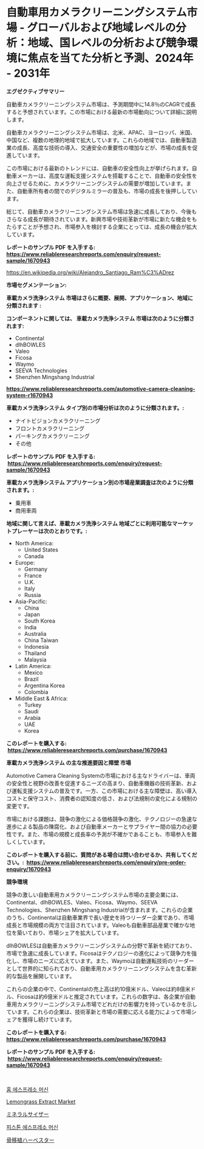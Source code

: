 <p><h1>自動車用カメラクリーニングシステム市場 - グローバルおよび地域レベルの分析：地域、国レベルの分析および競争環境に焦点を当てた分析と予測、2024年 - 2031年</h1></p><p><strong>エグゼクティブサマリー</strong></p>
<p><p>自動車カメラクリーニングシステム市場は、予測期間中に14.8％のCAGRで成長すると予想されています。この市場における最新の市場動向について詳細に説明します。</p><p>自動車カメラクリーニングシステム市場は、北米、APAC、ヨーロッパ、米国、中国など、複数の地理的地域で拡大しています。これらの地域では、自動車製造業の成長、高度な技術の導入、交通安全の重要性の増加などが、市場の成長を促進しています。</p><p>この市場における最新のトレンドには、自動車の安全性向上が挙げられます。自動車メーカーは、高度な運転支援システムを搭載することで、自動車の安全性を向上させるために、カメラクリーニングシステムの需要が増加しています。また、自動車所有者の間でのデジタルミラーの普及も、市場の成長を後押ししています。</p><p>総じて、自動車カメラクリーニングシステム市場は急速に成長しており、今後もさらなる成長が期待されています。新興市場や技術革新が市場に新たな機会をもたらすことが予想され、市場参入を検討する企業にとっては、成長の機会が拡大しています。</p></p>
<p><strong>レポートのサンプル PDF を入手する: <a href="https://www.reliableresearchreports.com/enquiry/request-sample/1670943">https://www.reliableresearchreports.com/enquiry/request-sample/1670943</a></strong></p>
<p><a href="https://en.wikipedia.org/wiki/Alejandro_Santiago_Ram%C3%ADrez">https://en.wikipedia.org/wiki/Alejandro_Santiago_Ram%C3%ADrez</a></p>
<p><strong>市場セグメンテーション:</strong></p>
<p><strong> 車載カメラ洗浄システム 市場はさらに概要、展開、アプリケーション、地域に分類されます :</strong></p>
<p><strong>コンポーネントに関しては、 車載カメラ洗浄システム 市場は次のように分類されます: &nbsp;</strong></p>
<p><ul><li>Continental</li><li>dlhBOWLES</li><li>Valeo</li><li>Ficosa</li><li>Waymo</li><li>SEEVA Technologies</li><li>Shenzhen Mingshang Industrial</li></ul></p>
<p><strong><a href="https://www.reliableresearchreports.com/automotive-camera-cleaning-system-r1670943">https://www.reliableresearchreports.com/automotive-camera-cleaning-system-r1670943</a></strong></p>
<p><strong> 車載カメラ洗浄システム タイプ別の市場分析は次のように分類されます。:</strong></p>
<p><ul><li>ナイトビジョンカメラクリーニング</li><li>フロントカメラクリーニング</li><li>パーキングカメラクリーニング</li><li>その他</li></ul></p>
<p><strong>レポートのサンプル PDF を入手する: &nbsp;<a href="https://www.reliableresearchreports.com/enquiry/request-sample/1670943">https://www.reliableresearchreports.com/enquiry/request-sample/1670943</a></strong></p>
<p><strong> 車載カメラ洗浄システム アプリケーション別の市場産業調査は次のように分類されます。:</strong></p>
<p><ul><li>乗用車</li><li>商用車両</li></ul></p>
<p><strong>地域に関して言えば、車載カメラ洗浄システム 地域ごとに利用可能なマーケットプレーヤーは次のとおりです。:</strong></p>
<p><ul>
    <li>
        North America:
        <ul>
            <li>United States</li>
            <li>Canada</li>
        </ul>
    </li>
    <li>
        Europe:
        <ul>
            <li>Germany</li>
            <li>France</li>
            <li>U.K.</li>
            <li>Italy</li>
            <li>Russia</li>
        </ul>
    </li>
    <li>
        Asia-Pacific:
        <ul>
            <li>China</li>
            <li>Japan</li>
            <li>South Korea</li>
            <li>India</li>
            <li>Australia</li>
            <li>China Taiwan</li>
            <li>Indonesia</li>
            <li>Thailand</li>
            <li>Malaysia</li>
        </ul>
    </li>
    <li>
        Latin America:
        <ul>
            <li>Mexico</li>
            <li>Brazil</li>
            <li>Argentina Korea</li>
            <li>Colombia</li>
        </ul>
    </li>
    <li>
        Middle East & Africa:
        <ul>
            <li>Turkey</li>
            <li>Saudi</li>
            <li>Arabia</li>
            <li>UAE</li>
            <li>Korea</li>
        </ul>
    </li>
    </ul></p>
<p><strong>このレポートを購入する: &nbsp;<a href="https://www.reliableresearchreports.com/purchase/1670943">https://www.reliableresearchreports.com/purchase/1670943</a></strong></p>
<p><strong>車載カメラ洗浄システム の主な推進要因と障壁 市場</strong></p>
<p><p>Automotive Camera Cleaning Systemの市場における主なドライバーは、車両の安全性と視野の改善を促進するニーズの高まり、自動車機器の技術革新、および運転支援システムの普及です。一方、この市場における主な障壁は、高い導入コストと保守コスト、消費者の認知度の低さ、および法規制の変化による規制の変更です。</p><p>市場における課題は、競争の激化による価格競争の激化、テクノロジーの急速な進歩による製品の陳腐化、および自動車メーカーとサプライヤー間の協力の必要性です。また、市場の規模と成長率の予測が不確かであることも、市場参入を難しくしています。</p></p>
<p><strong>このレポートを購入する前に、質問がある場合は問い合わせるか、共有してください。:&nbsp; <a href="https://www.reliableresearchreports.com/enquiry/pre-order-enquiry/1670943">https://www.reliableresearchreports.com/enquiry/pre-order-enquiry/1670943</a></strong></p>
<p><strong>競争環境</strong></p>
<p><p>競争の激しい自動車用カメラクリーニングシステム市場の主要企業には、Continental、dlhBOWLES、Valeo、Ficosa、Waymo、SEEVA Technologies、Shenzhen Mingshang Industrialが含まれます。これらの企業のうち、Continentalは自動車業界で長い歴史を持つリーダー企業であり、市場成長と市場規模の両方で注目されています。Valeoも自動車部品産業で確かな地位を築いており、市場シェアを拡大しています。</p><p>dlhBOWLESは自動車カメラクリーニングシステムの分野で革新を続けており、市場で急速に成長しています。Ficosaはテクノロジーの進化によって競争力を強化し、市場のニーズに応えています。また、Waymoは自動運転技術のリーダーとして世界的に知られており、自動車用カメラクリーニングシステムを含む革新的な製品を展開しています。</p><p>これらの企業の中で、Continentalの売上高は約10億米ドル、Valeoは約8億米ドル、Ficosaは約6億米ドルと推定されています。これらの数字は、各企業が自動車用カメラクリーニングシステム市場でどれだけの影響力を持っているかを示しています。これらの企業は、技術革新と市場の需要に応える能力によって市場シェアを獲得し続けています。</p></p>
<p><strong>このレポートを購入する: &nbsp; <a href="https://www.reliableresearchreports.com/purchase/1670943">https://www.reliableresearchreports.com/purchase/1670943</a></strong></p>
<p><strong>レポートのサンプル PDF を入手する: &nbsp;<a href="https://www.reliableresearchreports.com/enquiry/request-sample/1670943">https://www.reliableresearchreports.com/enquiry/request-sample/1670943</a></strong><strong></strong></p>
<p>&nbsp;</p>
<p><p><a href="https://github.com/shampaakter36/Market-Research-Report-List-2/blob/main/368045824245.md">홈 에스프레소 머신</a></p><p><a href="https://github.com/mdkiwi4kiwi/Market-Research-Report-List-1/blob/main/lemongrass-extract-market.md">Lemongrass Extract Market</a></p><p><a href="https://github.com/TerrellConn/Market-Research-Report-List-2/blob/main/196511617386.md">ミネラルサイザー</a></p><p><a href="https://github.com/LuckeyCorbin/Market-Research-Report-List-2/blob/main/751547724246.md">피스톤 에스프레소 머신</a></p><p><a href="https://github.com/RandallRunte2023/Market-Research-Report-List-2/blob/main/485689117387.md">骨移植ハーベスター</a></p></p>